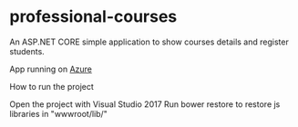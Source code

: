 # professional-courses
An ASP.NET CORE simple application to show courses details and register students.

App running on [Azure](http://profcourses20170605014601.azurewebsites.net/)

How to run the project

Open the project with Visual Studio 2017
Run bower restore to restore js libraries in "wwwroot/lib/"
